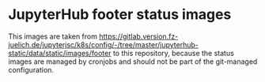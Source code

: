 # JupyterHub footer status images

This images are taken from https://gitlab.version.fz-juelich.de/jupyterjsc/k8s/config/-/tree/master/jupyterhub-static/data/static/images/footer to this repository, because the status images are managed by cronjobs and should not be part of the git-managed configuration.
